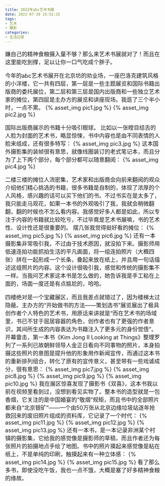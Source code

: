 ```yaml
---
title: 2022年abc艺术书展
date: 2022-07-30 15:52:25
tags:
- 艺术
- 摄影
categories:
- 生活记录
---
```


<font size=4>

嫌自己的精神食粮摄入量不够？那么来艺术书展就对了！而且在这里能吃到撑，足以让你一口气吃成个胖子。

今年的abc艺术书展开在北京坊的劝业场，一座巴洛克建筑风格的小洋楼，它一共有四层，第一层是一些主题展览和国际书籍出版商的委托展位，第二层和第三层是国内出版商和一些独立艺术家的摊位，第四层是主办方的展览和讲座现场。我逛了三个半小时，一点不累。
{% asset_img pic1.jpg %}
{% asset_img pic2.jpg %}

国际出版商展示的书籍十分吸引眼球。
比如以一张瞠目结舌的人脸为封面的艺术书，略显惊悚，书中内容也是由不同表情的人脸来组成，还有很多特写：
{% asset_img pic3.jpg %}
这本国外摄影集的装帧很有意思，就像线圈装订的老式笔记本，而且分为了上下两个部分，每个部分都可以随意翻阅：
{% asset_img pic4.jpg %}

二楼三楼的摊位人流密集，艺术家和出版商会向前来翻阅的观众介绍他们精心挑选的书籍，很多书籍是自制的，体现了浓厚的个人风格，感兴趣的话可以买下他们的书。不过书实在是太多了，我只能走马观花，如果一本书的外观吸引了我，我就会稍微翻翻，翻的时候也不怎么看内容。我感觉好多人都是如此，所以专注于内容的书籍就比较吃亏，不过毕竟是艺术书展嘛，书的艺术性、设计性还是很重要的。
摆几张我觉得挺好看的摊位：
{% asset_img pic5.jpg %}
{% asset_img pic6.jpg %}
还有一本摄影集非常吸引我，不过由于技术原因，就没拍下来。摄影师用低速连拍功能抓拍生活的平凡画面，将一组连拍照片（大概四张）拼在一起形成一个长条，叠起来放在纸上，并且用一句话描述这组照片的内容。这个设计很吸引我，感觉和传统的摄影集不一样。当我问艺术家这本书是怎么做的，她告诉我是手工粘在上面的，场面一度还是有点尴尬的，哈哈。

四楼绝对是一个宝藏展区，而且我差点就错过了，因为楼梯太过隐蔽。主办方的“开始做书的方法——策划选书”展览展出了极具创作者个人特色的艺术书，用原话来讲就是“而在艺术书的场域里，书已不甘于屈居容器的角色，创作者也有了更强的作者意识，其间所生成的内容表达为书籍注入了更多元的身份觉悟”。
开幕雷击，第一本书《Kim Jong II Looking at Things》整理罗列了一系列已故朝鲜领导人金正日看向不同事物的照片，本身拍摄这些照片的意图是提升他的形象用作新闻宣传，而通过这本书的重新排列组合，转化了原有的宣传意义，甚至带有一些戏谑成分，很有意思：
{% asset_img pic7.jpg %}
{% asset_img pic8.jpg %}
{% asset_img pic9.jpg %}
{% asset_img pic10.jpg %}
我在展区惊喜发现了摄影书《双喜》，这本书我以前在视频里看到过，没想到看见实物了。整本书的造型就是一包香烟，它关注的是中国婚宴的“敬烟”规矩，而且书中的全部照片都来自“北京银矿”——一个由50万张从北京边缘垃圾站逐年抢救回来的废旧照片组成的资料库，它记录了一个时代：
{% asset_img pic11.jpg %}
{% asset_img pic12.jpg %}
{% asset_img pic13.jpg %}
还有一本书，是一本记录非洲某个村镇的摄影集，它给我的感觉像是摄影师的草稿，而且作者还为每张照片的拍摄地点手绘了地图。书中的照片摸起来感觉像是粘在纸上，不是单纯的印刷，触摸起来有一种立体感：
{% asset_img pic14.jpg %}
{% asset_img pic15.jpg %}
看了那么多书，即使没吃午饭，我也一点不饿，大概是塞了好多精神食粮的缘故。

</font>